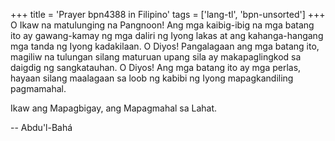 +++
title = 'Prayer bpn4388 in Filipino'
tags = ['lang-tl', 'bpn-unsorted']
+++
O Ikaw na matulunging na Pangnoon! Ang mga kaibig-ibig na mga batang ito ay gawang-kamay ng mga daliri ng Iyong lakas at ang kahanga-hangang mga tanda ng Iyong kadakilaan. O Diyos! Pangalagaan ang mga batang ito, magiliw na tulungan silang maturuan upang sila ay makapaglingkod sa daigdig ng sangkatauhan. O Diyos! Ang mga batang ito ay mga perlas, hayaan silang maalagaan sa loob ng kabibi ng Iyong mapagkandiling pagmamahal.

Ikaw ang Mapagbigay, ang Mapagmahal sa Lahat.

-- Abdu'l-Bahá
